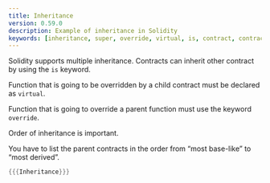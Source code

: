 ```yaml
---
title: Inheritance
version: 0.59.0
description: Example of inheritance in Solidity
keywords: [inheritance, super, override, virtual, is, contract, contracts]
---
```


Solidity supports multiple inheritance. Contracts can inherit other contract by using the `is` keyword.

Function that is going to be overridden by a child contract must be declared as `virtual`.

Function that is going to override a parent function must use the keyword `override`.

Order of inheritance is important.

You have to list the parent contracts in the order from “most base-like” to “most derived”.

```rust
{{{Inheritance}}}
```
